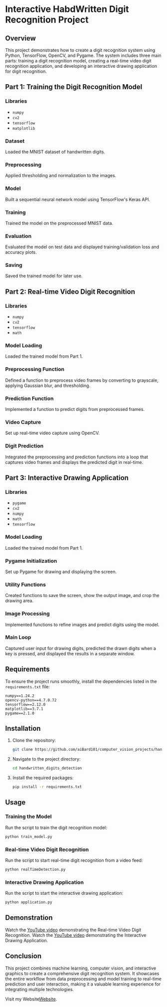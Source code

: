 # Interactive HabdWritten Digit Recognition Project

## Overview

This project demonstrates how to create a digit recognition system using Python, TensorFlow, OpenCV, and Pygame. The system includes three main parts: training a digit recognition model, creating a real-time video digit recognition application, and developing an interactive drawing application for digit recognition.

## Part 1: Training the Digit Recognition Model

### Libraries

- `numpy`
- `cv2`
- `tensorflow`
- `matplotlib`

### Dataset

Loaded the MNIST dataset of handwritten digits.

### Preprocessing

Applied thresholding and normalization to the images.

### Model

Built a sequential neural network model using TensorFlow's Keras API.

### Training

Trained the model on the preprocessed MNIST data.

### Evaluation

Evaluated the model on test data and displayed training/validation loss and accuracy plots.

### Saving

Saved the trained model for later use.

## Part 2: Real-time Video Digit Recognition

### Libraries

- `numpy`
- `cv2`
- `tensorflow`
- `math`

### Model Loading

Loaded the trained model from Part 1.

### Preprocessing Function

Defined a function to preprocess video frames by converting to grayscale, applying Gaussian blur, and thresholding.

### Prediction Function

Implemented a function to predict digits from preprocessed frames.

### Video Capture

Set up real-time video capture using OpenCV.

### Digit Prediction

Integrated the preprocessing and prediction functions into a loop that captures video frames and displays the predicted digit in real-time.

## Part 3: Interactive Drawing Application

### Libraries

- `pygame`
- `cv2`
- `numpy`
- `math`
- `tensorflow`

### Model Loading

Loaded the trained model from Part 1.

### Pygame Initialization

Set up Pygame for drawing and displaying the screen.

### Utility Functions

Created functions to save the screen, show the output image, and crop the drawing area.

### Image Processing

Implemented functions to refine images and predict digits using the model.

### Main Loop

Captured user input for drawing digits, predicted the drawn digits when a key is pressed, and displayed the results in a separate window.

## Requirements

To ensure the project runs smoothly, install the dependencies listed in the `requirements.txt` file:

```
numpy==1.24.2
opencv-python==4.7.0.72
tensorflow==2.12.0
matplotlib==3.7.1
pygame==2.1.0
```

## Installation

1. Clone the repository:
   ```sh
   git clone https://github.com/aiBard101/computer_vision_projects/handwritten_digits_detection.git
   ```
2. Navigate to the project directory:
   ```sh
   cd handwritten_digits_detection
   ```
3. Install the required packages:
   ```sh
   pip install -r requirements.txt
   ```

## Usage

### Training the Model

Run the script to train the digit recognition model:
```sh
python train_model.py
```

### Real-time Video Digit Recognition

Run the script to start real-time digit recognition from a video feed:
```sh
python realTimeDetection.py
```

### Interactive Drawing Application

Run the script to start the interactive drawing application:
```sh
python application.py
```

## Demonstration

Watch the [YouTube video](https://youtu.be/hbtTbjI_aaI) demonstrating the Real-time Video Digit Recognition.
Watch the [YouTube video](https://youtu.be/0GcZnx82ydI) demonstrating the Interactive Drawing Application.

## Conclusion

This project combines machine learning, computer vision, and interactive graphics to create a comprehensive digit recognition system. It showcases the entire workflow from data preprocessing and model training to real-time prediction and user interaction, making it a valuable learning experience for integrating multiple technologies.

Visit my Website[Website](https://aibard.code.blog/handwritten-digit-recognition/).